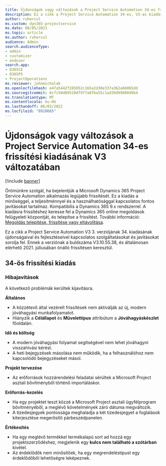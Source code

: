 ```yaml
---
title: Újdonságok vagy változások a Project Service Automation 34-es frissítési kiadásának V3 változatában
description: Ez a cikk a Project Service Automation 34-es, V3-as kiadásában elérhető funkciókat és javításokat sorolja fel.
author: ruhercul
ms.custom: dyn365-projectservice
ms.date: 08/05/2021
ms.topic: article
ms.author: ruhercul
audience: Admin
search.audienceType:
- admin
- customizer
- enduser
search.app:
- D365CE
- D365PS
- ProjectOperations
ms.reviewer: johnmichalak
ms.openlocfilehash: e47a5442f285952c165a2d30e337a362a6b065dd
ms.sourcegitcommit: 6cfc50d89528df977a8f6a55c1ad39d99800d9b4
ms.translationtype: MT
ms.contentlocale: hu-HU
ms.lasthandoff: 06/03/2022
ms.locfileid: "8928665"
---
```

# <a name="whats-new-or-changed-in-project-service-automation-update-release-34-v3"></a>Újdonságok vagy változások a Project Service Automation 34-es frissítési kiadásának V3 változatában

[!include [banner](../includes/psa-now-project-operations.md)]

Örömünkre szolgál, ha bejelentjük a Microsoft Dynamics 365 Project Service Automation alkalmazás legújabb frissítését. Ez a kiadás a minőséggel, a teljesítménnyel és a használhatósággal kapcsolatos fontos javításokat tartalmaz. Kompatibilis a Dynamics 365 9.x rendszerrel. A kiadásra frissítéshez keresse fel a Dynamics 365 online megoldások felügyeleti központját, és telepítse a frissítést. További információ: [Megoldás telepítése, frissítése vagy eltávolítása](/power-platform/admin/install-remove-preferred-solution).

Ez a cikk a Project Service Automation V3 3. verziójának 34. kiadásának újdonságaival és fejlesztéseivel kapcsolatos szolgáltatásokat és javításokat sorolja fel. Ennek a verziónak a buldszáma V3.10.55.38, és általánosan elérhető 2021. júliusában önálló frissítésen keresztül.

## <a name="update-release-34"></a>34-ös frissítési kiadás

### <a name="bug-fixes"></a>Hibajavítások
A következő problémák kerültek kijavításra.

**Általános**

- A közzétevő által vezérelt frissítések nem aktiválják az új, modern jóváhagyási munkafolyamatot.
- Hiányzik a **Célállapot** és **Művelettípus** attribútum a **Jóváhagyáskészlet** főoldalán.

**Idő és költség**

- A modern jóváhagyási folyamat segítségével nem lehet jóváhagyni visszahívási kérést.
- A heti bejegyzések másolása nem működik, ha a felhasználóhoz nem kapcsolódó bejegyzéseket másol.

**Projekt tervezése**

- Az erőforrások hozzárendelési feladatai sérültek a Microsoft Project asztali bővítményből történő importáláskor.

**Erőforrás-kezelés**

- Ha egy projektet teszt közzé a Microsoft Project asztali ügyfélprogram bővítményéből, a meglévő követelmények záró dátuma megváltozik.
- A tizedesjegyek pontossága meghaladja a két tizedesjegyet a foglalások kiterjesztése megerősítő párbeszédpanelen.

**Értékesítés**

- Ha egy meglévő termékkel termékalapú sort ad hozzá egy projektszerződéshez, megjelenik egy **kulcs nem található a szótárban** kivétel.
- Az érdeklődők nem minősítőek, ha egy megrendeléstípust egy érdeklődőből lehetőségre leképeznek.
